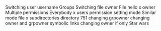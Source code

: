 Switching user
username
Groups
Switching file owner
File hello
x owner
Multiple permissions
Everybody x
users permission
setting mode
Similar mode file
x subdirectories
directory 751
changing grpowner
changing owner and grpowner
symbolic links
changing owner if only
Star wars
